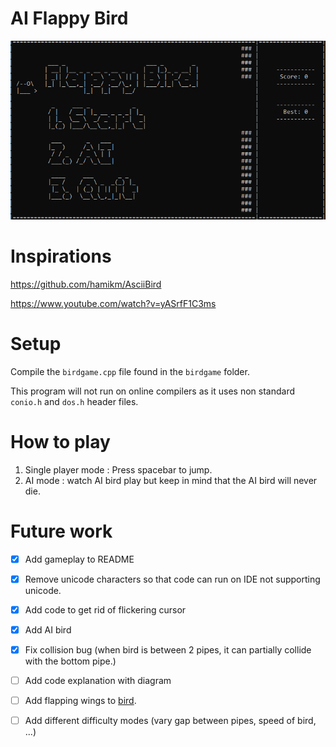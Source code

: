 # AI Flappy Bird
![](BirdVersion1.gif)

# Inspirations #
https://github.com/hamikm/AsciiBird

https://www.youtube.com/watch?v=yASrfF1C3ms

# Setup # 
Compile the `birdgame.cpp` file found in the `birdgame` folder.

This program will not run on online compilers as it uses non standard `conio.h` and `dos.h` header files.

# How to play #
1. Single player mode : Press spacebar to jump.
2. AI mode : watch AI bird play but keep in mind that the AI bird will never die.

# Future work #
- [x] Add gameplay to README
- [x] Remove unicode characters so that code can run on IDE not supporting unicode.
- [x] Add code to get rid of flickering cursor 
- [x] Add AI bird
- [x] Fix collision bug (when bird is between 2 pipes, it can partially collide with the bottom pipe.)

- [ ] Add code explanation with diagram
- [ ] Add flapping wings to [bird](https://imgur.com/gallery/gKpkYqL).
- [ ] Add different difficulty modes (vary gap between pipes, speed of bird, ...)

